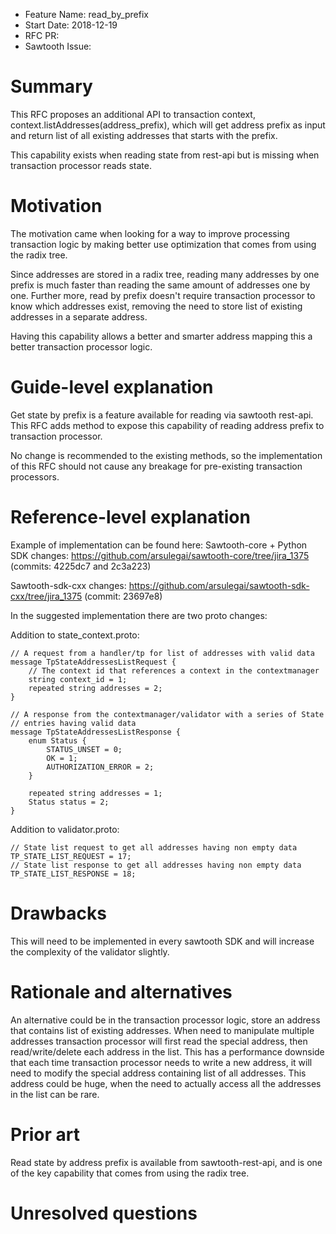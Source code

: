 - Feature Name: read_by_prefix
- Start Date: 2018-12-19
- RFC PR:
- Sawtooth Issue:

# Summary
[summary]: #summary

This RFC proposes an additional API to transaction context,
context.listAddresses(address_prefix), which will get address prefix as input
and return list of all existing addresses that starts with the prefix.

This capability exists when reading state from rest-api but is missing when 
transaction processor reads state.

# Motivation
[motivation]: #motivation

The motivation came when looking for a way to improve processing transaction 
logic by making better use optimization that comes from using the radix tree. 

Since addresses are stored in a radix tree, reading many addresses by 
one prefix is much faster than reading the same amount of addresses one by one.
Further more, read by prefix doesn't require transaction processor to know 
which addresses exist, removing the need to store list of existing addresses 
in a separate address.

Having this capability allows a better and smarter address mapping this a 
better transaction processor logic.

# Guide-level explanation
[guide-level-explanation]: #guide-level-explanation

Get state by prefix is a feature available for reading via sawtooth rest-api.
This RFC adds method to expose this capability of reading address prefix 
to transaction processor.

No change is recommended to the existing methods, so the implementation of this 
RFC should not cause any breakage for pre-existing transaction processors.

# Reference-level explanation
[reference-level-explanation]: #reference-level-explanation

Example of implementation can be found here: 
Sawtooth-core + Python SDK changes: 
https://github.com/arsulegai/sawtooth-core/tree/jira_1375 
(commits: 4225dc7 and 2c3a223)

Sawtooth-sdk-cxx changes: 
https://github.com/arsulegai/sawtooth-sdk-cxx/tree/jira_1375 (commit: 23697e8)

In the suggested implementation there are two proto changes:

Addition to state_context.proto:


	// A request from a handler/tp for list of addresses with valid data
	message TpStateAddressesListRequest {
		// The context id that references a context in the contextmanager
		string context_id = 1;
		repeated string addresses = 2;
	}

	// A response from the contextmanager/validator with a series of State 
	// entries having valid data
	message TpStateAddressesListResponse {
		enum Status {
			STATUS_UNSET = 0;
			OK = 1;
			AUTHORIZATION_ERROR = 2;
		}

		repeated string addresses = 1;
		Status status = 2;
	}
	
Addition to validator.proto:

	// State list request to get all addresses having non empty data
	TP_STATE_LIST_REQUEST = 17;
	// State list response to get all addresses having non empty data
	TP_STATE_LIST_RESPONSE = 18;
	
	
# Drawbacks
[drawbacks]: #drawbacks

This will need to be implemented in every sawtooth SDK and will increase 
the complexity of the validator slightly.

# Rationale and alternatives
[alternatives]: #alternatives

An alternative could be in the transaction processor logic, store an address
that contains list of existing addresses. When need to manipulate multiple 
addresses transaction processor will first read the special address, then 
read/write/delete each address in the list.
This has a performance downside that each time transaction processor needs to 
write a new address, it will need to modify the special address containing 
list of all addresses. This address could be huge, when the need to actually 
access all the addresses in the list can be rare.

# Prior art
[prior-art]: #prior-art

Read state by address prefix is available from sawtooth-rest-api, and is
one of the key capability that comes from using the radix tree.


# Unresolved questions
[unresolved]: #unresolved-questions

